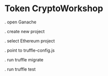 # Token CryptoWorkshop


. open Ganache

. create new project

. select Ethereum project

. point to truffle-config.js

. run truffle migrate

. run truffle test
